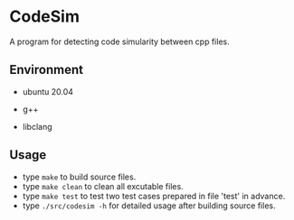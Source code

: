 # CodeSim 
A program for detecting code simularity between cpp files.

## Environment

- ubuntu 20.04

- g++
- libclang

## Usage

- type `make` to build source files.
- type `make clean` to clean all excutable files.
- type `make test` to test two test cases prepared in file 'test' in advance.
- type `./src/codesim -h` for detailed usage after building source files.